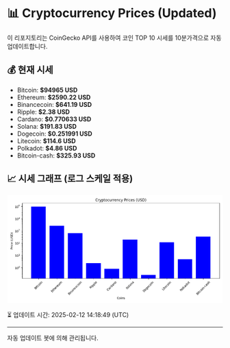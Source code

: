 
# 📊 Cryptocurrency Prices (Updated)

이 리포지토리는 CoinGecko API를 사용하여 코인 TOP 10 시세를 10분가격으로 자동 업데이트합니다.

## 💰 현재 시세
- Bitcoin: **$94965 USD**
- Ethereum: **$2590.22 USD**
- Binancecoin: **$641.19 USD**
- Ripple: **$2.38 USD**
- Cardano: **$0.770633 USD**
- Solana: **$191.83 USD**
- Dogecoin: **$0.251991 USD**
- Litecoin: **$114.6 USD**
- Polkadot: **$4.86 USD**
- Bitcoin-cash: **$325.93 USD**

## 📈 시세 그래프 (로그 스케일 적용)
![Crypto Prices](crypto_prices.png)

⏳ 업데이트 시간: 2025-02-12 14:18:49 (UTC)

---
자동 업데이트 봇에 의해 관리됩니다.
